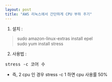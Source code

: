 ```yaml
---
layout: post
title: "AWS 리눅스에서 간단하게 CPU 부하 주기"
---
```

1. 설치 :  
>sudo amazon-linux-extras install epel    
>sudo yum install stress  

2. 사용법 :  
<pre>
stress -c 코어 수    
</pre>  
- 즉, 2 cpu 인 경우 stress -c 1 하면 cpu 사용률 50%  

